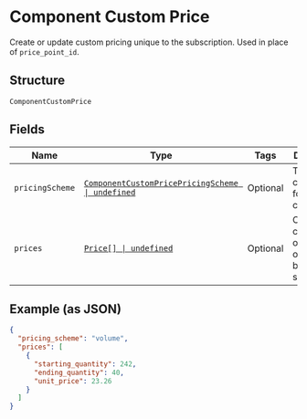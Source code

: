 
# Component Custom Price

Create or update custom pricing unique to the subscription. Used in place of `price_point_id`.

## Structure

`ComponentCustomPrice`

## Fields

| Name | Type | Tags | Description |
|  --- | --- | --- | --- |
| `pricingScheme` | [`ComponentCustomPricePricingScheme \| undefined`](../../doc/models/containers/component-custom-price-pricing-scheme.md) | Optional | This is a container for one-of cases. |
| `prices` | [`Price[] \| undefined`](../../doc/models/price.md) | Optional | On/off components only need one price bracket starting at 1 |

## Example (as JSON)

```json
{
  "pricing_scheme": "volume",
  "prices": [
    {
      "starting_quantity": 242,
      "ending_quantity": 40,
      "unit_price": 23.26
    }
  ]
}
```

